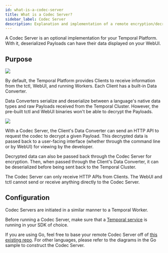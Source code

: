 ```yaml
---
id: what-is-a-codec-server
title: What is a Codec Server?
sidebar_label: Codec Server
description: Explanation and implementation of a remote encryption/decryption server.
---
```


A Codec Server is an optional implementation for your Temporal Platform. With it, deserialized Payloads can have their data displayed on your WebUI.

## Purpose

![](/img/remote-codec-server-problem.svg)

By default, the Temporal Platform provides Clients to receive information from the tctl, WebUI, and running Workers. Each Client has a built-in Data Converter.

Data Converters serialize and deserialize between a language's native data types and raw Payloads received from the Temporal Cluster. However, the pre-built tctl and WebUI binaries won't be able to decrypt the Payloads.

![](/img/remote-codec-server-solution.svg)

With a Codec Server, the Client's Data Converter can send an HTTP API to request the codec to decrypt a given Payload. This decrypted data is passed back to a user-facing interface (whether through the command line or by WebUI) for viewing by the developer.

Decrypted data can also be passed back through the Codec Server for encryption. Then, when passed through the Client's Data Converter, it can be deserialized before being sent back to the Temporal Cluster.

The Codec Server can only receive HTTP APIs from Clients. The WebUI and tctl cannot send or receive anything directly to the Codec Server.

## Configuration

Codec Servers are initiated in a similar manner to a Temporal Worker.

Before running a Codec Server, make sure that a [Temporal service](https://docs.temporal.io/application-development-guide/#run-a-dev-cluster) is running in your SDK of choice.

If you are using Go, feel free to base your remote Codec Server off of [this existing repo](https://github.com/temporalio/samples-go). For other languages, please refer to the diagrams in the Go sample to construct the Codec Server.
